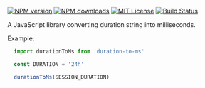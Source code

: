 [![NPM version][npm-version-image]][npm-url]
[![NPM downloads][npm-downloads-image]][downloads-url]
[![MIT License][license-image]][license-url]
[![Build Status][travis-image]][travis-url]

A JavaScript library converting duration string into milliseconds.

Example:
```javascript
  import durationToMs from 'duration-to-ms'

  const DURATION = '24h'

  durationToMs(SESSION_DURATION)
```

[npm-url]: https://npmjs.org/package/duration-to-ms
[npm-version-image]: https://img.shields.io/npm/v/duration-to-ms.svg?style=flat
[npm-downloads-image]: https://img.shields.io/npm/dm/duration-to-ms.svg?style=flat
[downloads-url]: https://npmcharts.com/compare/duration-to-ms?minimal=true

[license-image]: https://img.shields.io/badge/license-MIT-blue.svg?style=flat
[license-url]: LICENSE

[travis-url]: https://travis-ci.com/DmytryS/duration-to-ms
[travis-image]: https://travis-ci.com/DmytryS/duration-to-ms.svg?branch=master